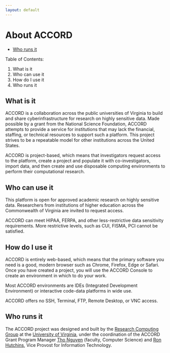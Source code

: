 ```yaml
---
layout: default
---
```


# About ACCORD

* [Who runs it](#markdown-header-who-runs-it)

Table of Contents:
1. What is it
2. Who can use it
3. How do I use it
4. Who runs it


## What is it


ACCORD is a collaboration across the public universities of Virginia
to build and share cyberinfrastructure for research on highly sensitive 
data. Made possible by a grant from the National Science Foundation, 
ACCORD attempts to provide a service for institutions that may lack the 
financial, staffing, or technical resources to support such a platform. 
This project strives to be a repeatable model for other institutions 
across the United States.

ACCORD is project-based, which means that investigators request access 
to the platform, create a project and populate it with co-investigators, 
import data, and then create and use disposable computing environments 
to perform their computational research.


## Who can use it


This platform is open for approved academic research on highly sensitive data. Researchers from
institutions of higher education across the Commonwealth of Virginia are invited to request access.

ACCORD can meet HIPAA, FERPA, and other less-restrictive data sensitivity requirements. More
restrictive levels, such as CUI, FISMA, PCI cannot be satisfied.


## How do I use it


ACCORD is entirely web-based, which means that the primary software you need is a good, modern 
browser such as Chrome, Firefox, Edge or Safari. Once you have created a project, you will use the 
ACCORD Console to create an environment in which to do your work.

Most ACCORD environments are IDEs (Integrated Development Environment) or interactive code-data
platforms in wide use.

ACCORD offers no SSH, Terminal, FTP, Remote Desktop, or VNC access.



## Who runs it


The ACCORD project was designed and built by the [Research Computing Group](https://www.rc.virginia.edu) at the [University of Virginia](https://www.virginia.edu/), under the coordination of the ACCORD Grant Program Manager
[Tho Nguyen](https://vpit.virginia.edu/tho) (faculty, Computer Science) and [Ron Hutchins](https://vpit.virginia.edu/), Vice Provost for Information Technology.

